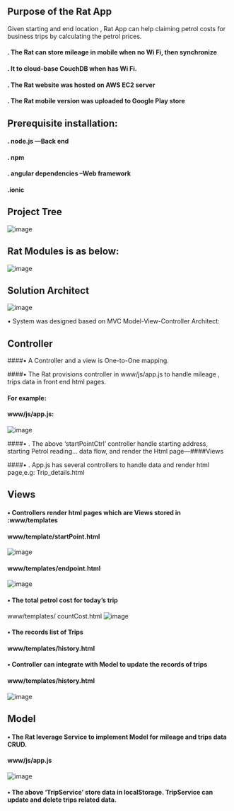 ## Purpose of the Rat App

Given starting and end location , Rat App can help claiming petrol costs for business trips by calculating the petrol prices.

####	. The Rat can store mileage in mobile when no Wi Fi, then synchronize 
####   .  It to cloud-base CouchDB when has Wi Fi.
####	. The Rat website was hosted on AWS EC2 server
####	. The Rat mobile version was uploaded to Google Play store


	
## Prerequisite installation:
####	. node.js                           —Back end
####	. npm
####	. angular dependencies              –Web framework
####	.ionic                                 



##  Project Tree

![image](https://github.com/githubmave/Mobile-Mileage-Tracker/assets/8073738/e4ef8db4-ef10-4fe8-97a3-b2ce2936ae6b)


## Rat Modules is as below:


![image](https://github.com/githubmave/Mobile-Mileage-Tracker/assets/8073738/6534d4ac-8f31-4a4a-b3d7-1ba81e2ad13d)




## Solution Architect


![image](https://github.com/githubmave/Mobile-Mileage-Tracker/assets/8073738/3bbf3ed0-cea9-458e-a98d-6a5f8aa78ea8)



•	System was designed based on MVC Model-View-Controller Architect: 



##  Controller


 
####•	A Controller and a view is One-to-One mapping. 

####•	The Rat provisions controller in www/js/app.js  to handle mileage , trips data in front end html pages. 
 
####    For example:





#### www/js/app.js: 


![image](https://github.com/githubmave/Mobile-Mileage-Tracker/assets/8073738/418536ad-d8a7-4291-b645-f969d0216a17)





####•	. The above ‘startPointCtrl’ controller handle starting address, starting 
Petrol reading… data flow, and render the Html page—####Views
 
####•	.  App.js has several controllers to handle data and render html page,e.g: Trip_details.html



##      Views

#### •	Controllers render html pages which are Views stored in :www/templates

#### www/template/startPoint.html


![image](https://github.com/githubmave/Mobile-Mileage-Tracker/assets/8073738/2c96d08c-4163-4cfa-80c8-5b900bfca944)



#### www/templates/endpoint.html



![image](https://github.com/githubmave/Mobile-Mileage-Tracker/assets/8073738/f005de0e-d0dc-441c-a39b-fcf933af2a5f)




#### •	The total petrol cost for today’s trip
www/templates/ countCost.html
![image](https://github.com/githubmave/Mobile-Mileage-Tracker/assets/8073738/df40ec66-42d1-4f70-8738-f709e2b469ac)





#### •	The records list of Trips
#### www/templates/history.html



#### •	Controller can integrate with Model to update the records of trips


#### www/templates/history.html 


![image](https://github.com/githubmave/Mobile-Mileage-Tracker/assets/8073738/e9a0b199-5f74-41e2-9b1b-09b641a56ce3)




##      Model

#### •	The Rat leverage Service to implement Model for mileage and trips data CRUD.





#### www/js/app.js

![image](https://github.com/githubmave/Mobile-Mileage-Tracker/assets/8073738/61c83cc9-0929-4185-8622-322b54d12155)



#### •	The above ‘TripService’ store data in localStorage. TripService can update and delete trips related data. 







